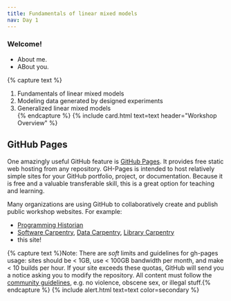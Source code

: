 ```yaml
---
title: Fundamentals of linear mixed models 
nav: Day 1
---
```


### Welcome!

- About me.
- ABout you.

{% capture text %}
1. Fundamentals of linear mixed models   
2. Modeling data generated by designed experiments  
3. Generalized linear mixed models  
{% endcapture %}
{% include card.html text=text header="Workshop Overview" %}

## GitHub Pages 

One amazingly useful GitHub feature is [GitHub Pages](https://guides.github.com/features/pages/).
It provides free static web hosting from any repository.
GH-Pages is intended to host relatively simple sites for your GitHub portfolio, project, or documentation.
Because it is free and a valuable transferable skill, this is a great option for teaching and learning.

Many organizations are using GitHub to collaboratively create and publish public workshop websites. 
For example: 

- [Programming Historian](http://programminghistorian.org/)
- [Software Carpentry](https://software-carpentry.org/), [Data Carpentry](http://www.datacarpentry.org/), [Library Carpentry](https://librarycarpentry.org/)
- this site!

{% capture text %}Note:
There are *soft* limits and guidelines for gh-pages usage: sites should be < 1GB, use < 100GB bandwidth per month, and make < 10 builds per hour.
If your site exceeds these quotas, GitHub will send you a notice asking you to modify the repository.
All content must follow the [community guidelines](https://help.github.com/articles/github-community-guidelines/), e.g. no violence, obscene sex, or illegal stuff.{% endcapture %}
{% include alert.html text=text color=secondary %}
